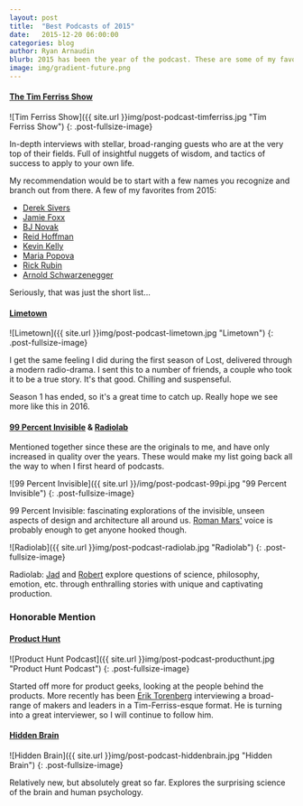 ```yaml
---
layout: post
title:  "Best Podcasts of 2015"
date:   2015-12-20 06:00:00
categories: blog
author: Ryan Arnaudin
blurb: 2015 has been the year of the podcast. These are some of my favorites.
image: img/gradient-future.png
---
```


#### [The Tim Ferriss Show](http://fourhourworkweek.com/podcast/)

![Tim Ferriss Show]({{ site.url }}img/post-podcast-timferriss.jpg "Tim Ferriss Show")
{: .post-fullsize-image}

In-depth interviews with stellar, broad-ranging guests who are at the very top of their fields. Full of insightful nuggets of wisdom, and tactics of success to apply to your own life. 

My recommendation would be to start with a few names you recognize and branch out from there. A few of my favorites from 2015:

- [Derek Sivers](http://fourhourworkweek.com/2015/12/14/derek-sivers-on-developing-confidence-finding-happiness-and-saying-no-to-millions/)
- [Jamie Foxx](http://fourhourworkweek.com/2015/12/06/jamie-foxx/)
- [BJ Novak](http://fourhourworkweek.com/2015/11/25/bj-novak/)
- [Reid Hoffman](http://fourhourworkweek.com/2015/08/31/the-oracle-of-silicon-valley-reid-hoffman-plus-michael-mccullough/)
- [Kevin Kelly](http://fourhourworkweek.com/2015/08/07/kevin-kelly-on-artificial-intelligence-and-designer-babies/)
- [Maria Popova](http://fourhourworkweek.com/2015/07/24/maria-popova-starting-a-successful-blog/)
- [Rick Rubin](http://fourhourworkweek.com/2015/05/15/rick-rubin/)
- [Arnold Schwarzenegger](http://fourhourworkweek.com/2015/02/02/arnold-schwarzenegger/)

Seriously, that was just the short list...

#### [Limetown](http://www.limetownstories.com/)

![Limetown]({{ site.url }}img/post-podcast-limetown.jpg "Limetown")
{: .post-fullsize-image}

I get the same feeling I did during the first season of Lost, delivered through a modern radio-drama. I sent this to a number of friends, a couple who took it to be a true story. It's that good. Chilling and suspenseful. 

Season 1 has ended, so it's a great time to catch up. Really hope we see more like this in 2016. 

#### [99 Percent Invisible](http://99percentinvisible.org/) & [Radiolab](http://www.radiolab.org/)

Mentioned together since these are the originals to me, and have only increased in quality over the years. These would make my list going back all the way to when I first heard of podcasts. 

![99 Percent Invisible]({{ site.url }}/img/post-podcast-99pi.jpg "99 Percent Invisible")
{: .post-fullsize-image}

99 Percent Invisible: fascinating explorations of the invisible, unseen aspects of design and architecture all around us. [Roman Mars'](https://twitter.com/romanmars) voice is probably enough to get anyone hooked though. 

![Radiolab]({{ site.url }}img/post-podcast-radiolab.jpg "Radiolab")
{: .post-fullsize-image}

Radiolab: [Jad](https://twitter.com/JadAbumrad) and [Robert](https://twitter.com/rkrulwich) explore questions of science, philosophy, emotion, etc. through enthralling stories with unique and captivating production. 

### Honorable Mention

#### [Product Hunt](https://soundcloud.com/product-hunt)

![Product Hunt Podcast]({{ site.url }}img/post-podcast-producthunt.jpg "Product Hunt Podcast")
{: .post-fullsize-image}

Started off more for product geeks, looking at the people behind the products. More recently has been [Erik Torenberg](https://twitter.com/eriktorenberg) interviewing a broad-range of makers and leaders in a Tim-Ferriss-esque format. He is turning into a great interviewer, so I will continue to follow him. 

#### [Hidden Brain](http://www.npr.org/podcasts/510308/hidden-brain)

![Hidden Brain]({{ site.url }}img/post-podcast-hiddenbrain.jpg "Hidden Brain")
{: .post-fullsize-image}

Relatively new, but absolutely great so far. Explores the surprising science of the brain and human psychology. 


